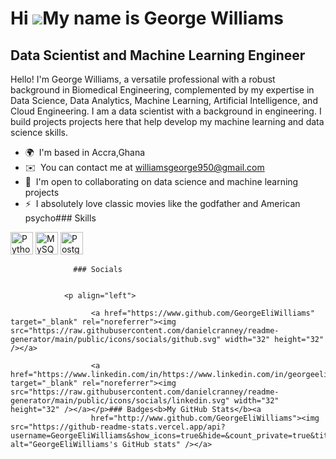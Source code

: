 Hi ![](https://user-images.githubusercontent.com/18350557/176309783-0785949b-9127-417c-8b55-ab5a4333674e.gif)My name is George Williams
=======================================================================================================================================

Data Scientist and Machine Learning Engineer
--------------------------
Hello! I'm George Williams, a versatile professional with a robust background in Biomedical Engineering, complemented by my expertise in Data Science, Data Analytics, Machine Learning, Artificial Intelligence, and Cloud Engineering.
I am a data scientist with a background in engineering. I build projects projects here that help develop my machine learning and data science skills.

*   🌍  I'm based in Accra,Ghana
*   ✉️  You can contact me at [williamsgeorge950@gmail.com](mailto:williamsgeorge950@gmail.com)
*   🤝  I'm open to collaborating on data science and machine learning projects
*   ⚡  I absolutely love classic movies like the godfather and American psycho### Skills 
<p align="left">
<a href="https://www.python.org/" target="_blank" rel="noreferrer"><img src="https://raw.githubusercontent.com/danielcranney/readme-generator/main/public/icons/skills/python-colored.svg" width="36" height="36" alt="Python" /></a>
<a href="https://www.mysql.com/" target="_blank" rel="noreferrer"><img src="https://raw.githubusercontent.com/danielcranney/readme-generator/main/public/icons/skills/mysql-colored.svg" width="36" height="36" alt="MySQL" /></a>
<a href="https://www.postgresql.org/" target="_blank" rel="noreferrer"><img src="https://raw.githubusercontent.com/danielcranney/readme-generator/main/public/icons/skills/postgresql-colored.svg" width="36" height="36" alt="PostgreSQL" /></a>
</p>
                    
                  ### Socials
                  
                  
                <p align="left">
                          
                      <a href="https://www.github.com/GeorgeEliWilliams" target="_blank" rel="noreferrer"><img src="https://raw.githubusercontent.com/danielcranney/readme-generator/main/public/icons/socials/github.svg" width="32" height="32" /></a>
                          
                      <a href="https://www.linkedin.com/in/https://www.linkedin.com/in/georgeeliwilliams/" target="_blank" rel="noreferrer"><img src="https://raw.githubusercontent.com/danielcranney/readme-generator/main/public/icons/socials/linkedin.svg" width="32" height="32" /></a></p>### Badges<b>My GitHub Stats</b><a
                      href="http://www.github.com/GeorgeEliWilliams"><img src="https://github-readme-stats.vercel.app/api?username=GeorgeEliWilliams&show_icons=true&hide=&count_private=true&title_color=0891b2&text_color=ffffff&icon_color=0891b2&bg_color=1c1917&hide_border=true&show_icons=true" alt="GeorgeEliWilliams's GitHub stats" /></a>
